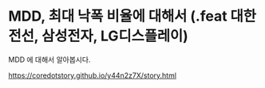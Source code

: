 MDD, 최대 낙폭 비율에 대해서 (.feat 대한전선, 삼성전자, LG디스플레이)
=====

MDD 에 대해서 알아봅시다.

<a href='https://coredotstory.github.io/y44n2z7X/story.html'>https://coredotstory.github.io/y44n2z7X/story.html</a>
